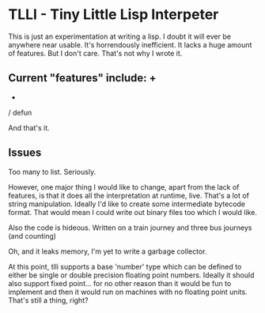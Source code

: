 TLLI - Tiny Little Lisp Interpeter
==================================

This is just an experimentation at writing a lisp. I doubt it will ever be anywhere near usable. It's horrendously inefficient. It lacks a huge amount of features. But I don't care. That's not why I wrote it.

Current "features" include:
+
-
*
/
defun

And that's it.

Issues
------

Too many to list.
Seriously.

However, one major thing I would like to change, apart from the lack of features, is that it does all the interpretation at runtime, live. That's a lot of string manipulation. Ideally I'd like to create some intermediate bytecode format. That would mean I could write out binary files too which I would like.

Also the code is hideous. Written on a train journey and three bus journeys (and counting)

Oh, and it leaks memory, I'm yet to write a garbage collector.

At this point, tlli supports a base 'number' type which can be defined to either be single or double precision floating point numbers. Ideally it should also support fixed point... for no other reason than it would be fun to implement and then it would run on machines with no floating point units. That's still a thing, right?